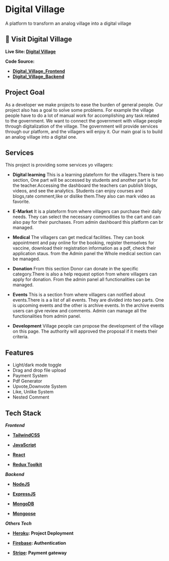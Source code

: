 # Digital Village

A platform to transform an analog village into a digital village

## 🚀 Visit Digital Village

**Live Site: [Digital Village](https://digital-village.herokuapp.com/)**

**Code Source:**

- **[Digital_Village_Frontend](https://github.com/akhlakuzzalal/digital_village_front-end)**
- **[Digital_Village_Backend](https://github.com/akhlakuzzalal/digital_village_back_end)**

## Project Goal

As a developer we make projects to ease the burden of general people. Our project also has a goal to solve some problems. For example the village people have to do a lot of manual work for accomplishing any task related to the government. We want to connect the government with village people through digitalization of the village. The government will provide services through our platform, and the villagers will enjoy it.
Our main goal is to build an analog village into a digital one.

## Services

This project is providing some services yo villagers:

- **Digital learning**
  This is a learning plateform for the villagers.There is two section, One part will be accessed by students and another part is for the teacher.Accessing the dashboard the teachers can publish blogs, videos, and see the analytics. Students can enjoy courses and blogs,rate comment,like or dislike them.They also can mark video as favorite.

- **E-Market**
  It is a plateform from where villagers can purchase their daily needs. They can select the necessary commodities to the cart and can also pay for their purchases. From admin dashboard this platform can br managed.
- **Medical**
  The villagers can get medical facilities. They can book appointment and pay online for the booking, register themselves for vaccine, download their registration information as a pdf, check their application staus. from the Admin panel the Whole medical section can be managed.

- **Donation**
  From this section Donor can donate in the specific category.There is also a help request option from where villagers can apply for donation. From the admin panel all functionalities can be managed.
- **Events**
  This is a section from where villagers can notified about events.There is a a list of all events. They are divided into two parts. One is upcoming events and the other is archive events. In the archive events users can give review and comments. Admin can manage all the functionalities from admin panel.

- **Development**
  Village people can propose the development of the village on this page. The authority will approved the proposal if it meets their criteria.

## Features

- Light/dark mode toggle
- Drag and drop file upload
- Payment System
- Pdf Generator
- Upvote,Downvote System
- Like, Unlike System
- Nested Comment

## Tech Stack

**_Frontend_**

- **[TailwindCSS](https://tailwindcss.com/)**

- **[JavaScript](https://developer.mozilla.org/en-US/docs/Web/JavaScript)**

- **[React](https://reactjs.org/)**

- **[Redux Toolkit](https://redux-toolkit.js.org/)**

**_Backend_**

- **[NodeJS](https://nodejs.org/en/docs/)**

- **[ExpressJS](https://expressjs.com/)**

- **[MongoDB](https://docs.mongodb.com/)**

- **[Mongoose](https://mongoosejs.com/docs/)**

**_Others Tech_**

- **[Heroku](https://www.heroku.com/): Project Deployment**

- **[Firebase](https://firebase.google.com/docs?authuser=0): Authentication**

- **[Stripe](https://stripe.com/docs): Payment gateway**
